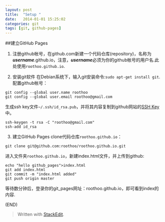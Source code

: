 ```yaml
---
layout: post
title:  "Setup "
date:   2014-01-01 15:25:02
categories: git 
tags: [git, github-pages]
---
```


##建立GitHub Pages
1.  注册github帐号，在github.com新建一个代码仓库(repository)，名称为***username***.github.io，注意，***username***必须为你的github帐号的用户名.此处使用`roothoo.github.io`.

2.  安装git软件
在Debian系统下，输入git安装命令:`sudo apt-get install git`.
配置github帐号：
   ```
git config --global user.name roothoo
git config --global user.email roothoo@gmail.com
   ```
生成ssh key文件`~/.ssh/id_rsa.pub`，并将其内容复制到github网站的[SSH Key](https://github.com/settings/ssh)中。
  ```
ssh-keygen -t rsa -C "roothoo@gmail.com"
ssh-add id_rsa
  ```
3.  建立GitHub Pages
clone代码仓库`roothoo.github.io`：
  ```
git clone git@github.com:roothoo/roothoo.github.io.git
  ```
进入文件夹`roothoo.github.io`，新建index.html文件，并上传到github:
  ```
echo "hello github_pages">index.html
git add index.html
git commit -m "index.html added"
git push origin master
  ```
等待数分钟后，登录你的git_pages网址：roothoo.github.io，即可看到index的内容.

(END)
> Written with [StackEdit](https://stackedit.io/).
